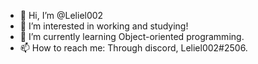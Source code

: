 - 👋 Hi, I’m @Leliel002
- 👀 I’m interested in working and studying!
- 🌱 I’m currently learning Object-oriented programming.
- 📫 How to reach me: Through discord, Leliel002#2506.

<!---
Leliel002/Leliel002 is a ✨ special ✨ repository because its `README.md` (this file) appears on your GitHub profile.
You can click the Preview link to take a look at your changes.
--->
